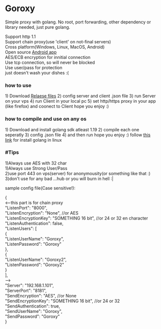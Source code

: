 # Goroxy
Simple proxy with golang. No root, port forwarding, other dependency or library needed, just pure golang.

Support http 1.1 </br>
Support chain proxy(use 'client' on not-final servers)</br>
Cross platform(Windows, Linux, MacOS, Android)</br>
Open source <a href="https://github.com/khordady/Goroxy_Android">Android app</a></br>
AES/ECB encryption for innitial connection</br>
Use tcp connection, so will never be blocked</br>
Use user/pass for protection</br>
just doesn't wash your dishes :(</br>

<h3>how to use</h3>
1) Download <a href="https://github.com/khordady/goroxy/releases">Relaese files</a>
2) config server and client .json file
3) run Server on your vps
4) run Client in your local pc
5) set http/https proxy in your app (like firefox) and coonect to Client
hope you enjoy :)

<h3>how to compile and use on any os</h3>
1) Download and install golang sdk atleast 1.19
2) compile each one seperatly
3) config .json file
4) and then run
hope you enjoy  :)
follow <a href="https://golangdocs.com/install-go-linux">this link</a> for install golang in linux

<h3>#Tips</h3>
1)Always use AES with 32 char</br>
1)Always use Strong User/Pass</br>
2)use port 443 on vps(server) for anonymousity(or something like that :)</br>
3)don't use for any bad ...hub or you will burn in hell :|</br>

sample config file(Case sensitive!):</br>

{</br>
<--this part is for chain proxy</br>
  "ListenPort": "8000",</br>
  "ListenEncryption": "None", //or AES</br>
  "ListenEncryptionKey": "SOMETHING 16 bit", //or 24 or 32 en character</br>
  "ListenAuthentication": false,</br>
  "ListenUsers": [</br>
    {</br>
      "ListenUserName": "Goroxy",</br>
      "ListenPassword": "Goroxy"</br>
    },</br>
    {</br>
      "ListenUserName": "Goroxy2",</br>
      "ListenPassword": "Goroxy2"</br>
    }</br>
  ],</br>
  --></br>
  "Server": "192.168.1.101",</br>
  "ServerPort": "8181",</br>
  "SendEncryption": "AES",  //or None</br>
  "SendEncryptionKey": "SOMETHING 16 bit", //or 24 or 32</br>
  "SendAuthentication": true,</br>
  "SendUserName": "Goroxy",</br>
  "SendPassword": "Goroxy"</br>
}</br>
